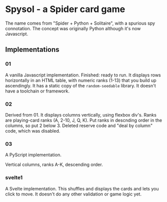 # Spysol - a Spider card game

The name comes from "Spider + Python + Solitaire", with a spurious
spy connotation. The concept was originally Python although it's now
Javascript.

## Implementations

### 01

A vanilla Javascript implementation.
Finished: ready to run.
It displays rows horizontally in an HTML table, with numeric ranks (1-13)
that you build up ascendingly.
It has a static copy of the `random-seedable` library.
It doesn't have a toolchain or framework.

### 02

Derived from 01.
It displays columns vertically, using flexbox div's.
Ranks are playing-card ranks (A, 2-10, J, Q, K).
Put ranks in descnding order in the columns, so put 2 below 3.
Deleted reserve code and "deal by column" code, which was disabled.


### 03

A PyScript implementation.

Vertical columns, ranks A-K, descending order.


### svelte1

A Svelte implementation.
This shuffles and displays the cards and lets you click to move.
It doesn't do any other validation or game logic yet.
